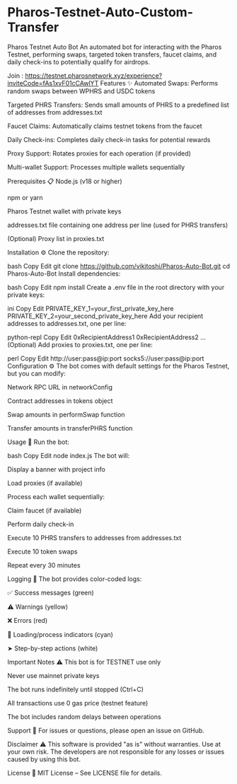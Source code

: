 # Pharos-Testnet-Auto-Custom-Transfer
Pharos Testnet Auto Bot
An automated bot for interacting with the Pharos Testnet, performing swaps, targeted token transfers, faucet claims, and daily check-ins to potentially qualify for airdrops.

Join : 
https://testnet.pharosnetwork.xyz/experience?inviteCode=fAs1xvF01cCAwlYT
Features ✨
Automated Swaps: Performs random swaps between WPHRS and USDC tokens

Targeted PHRS Transfers: Sends small amounts of PHRS to a predefined list of addresses from addresses.txt

Faucet Claims: Automatically claims testnet tokens from the faucet

Daily Check-ins: Completes daily check-in tasks for potential rewards

Proxy Support: Rotates proxies for each operation (if provided)

Multi-wallet Support: Processes multiple wallets sequentially

Prerequisites 📋
Node.js (v18 or higher)

npm or yarn

Pharos Testnet wallet with private keys

addresses.txt file containing one address per line (used for PHRS transfers)

(Optional) Proxy list in proxies.txt

Installation ⚙️
Clone the repository:

bash
Copy
Edit
git clone https://github.com/vikitoshi/Pharos-Auto-Bot.git
cd Pharos-Auto-Bot
Install dependencies:

bash
Copy
Edit
npm install
Create a .env file in the root directory with your private keys:

ini
Copy
Edit
PRIVATE_KEY_1=your_first_private_key_here
PRIVATE_KEY_2=your_second_private_key_here
Add your recipient addresses to addresses.txt, one per line:

python-repl
Copy
Edit
0xRecipientAddress1
0xRecipientAddress2
...
(Optional) Add proxies to proxies.txt, one per line:

perl
Copy
Edit
http://user:pass@ip:port
socks5://user:pass@ip:port
Configuration ⚙️
The bot comes with default settings for the Pharos Testnet, but you can modify:

Network RPC URL in networkConfig

Contract addresses in tokens object

Swap amounts in performSwap function

Transfer amounts in transferPHRS function

Usage 🚀
Run the bot:

bash
Copy
Edit
node index.js
The bot will:

Display a banner with project info

Load proxies (if available)

Process each wallet sequentially:

Claim faucet (if available)

Perform daily check-in

Execute 10 PHRS transfers to addresses from addresses.txt

Execute 10 token swaps

Repeat every 30 minutes

Logging 📝
The bot provides color-coded logs:

✅ Success messages (green)

⚠️ Warnings (yellow)

❌ Errors (red)

🔄 Loading/process indicators (cyan)

➤ Step-by-step actions (white)

Important Notes ⚠️
This bot is for TESTNET use only

Never use mainnet private keys

The bot runs indefinitely until stopped (Ctrl+C)

All transactions use 0 gas price (testnet feature)

The bot includes random delays between operations

Support 💬
For issues or questions, please open an issue on GitHub.

Disclaimer ⚠️
This software is provided "as is" without warranties. Use at your own risk. The developers are not responsible for any losses or issues caused by using this bot.

License 📄
MIT License – See LICENSE file for details.
